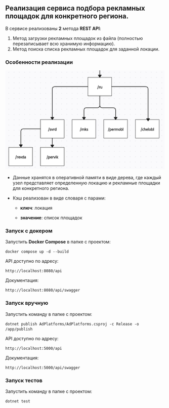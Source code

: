 ## Реализация сервиса подбора рекламных площадок для конкретного региона.

В сервисе реализованы **2** метода **REST API**:
1. Метод загрузки рекламных площадок из файла (полностью
перезаписывает всю хранимую информацию).
2. Метод поиска списка рекламных площадок для заданной локации.


### Особенности реализации

![tree scheme](tree_scheme.png)

- Данные хранятся в оперативной памяти в виде дерева, где каждый узел представляет определенную локацию и рекламные площадки для конкретного региона.

- Кэш реализован в виде словаря с парами:

    - **ключ**: локация

    - **значение**: список площадок

### Запуск с докером

Запустить **Docker Compose** в папке с проектом:

    docker compose up -d --build

API доступно по адресу:

    http://localhost:8080/api

Документация:

    http://localhost:8080/api/swagger


### Запуск вручную

Запустить команду в папке с проектом:

    dotnet publish AdPlatforms/AdPlatforms.csproj -c Release -o /app/publish

API доступно по адресу:

    http://localhost:5000/api

Документация:

    http://localhost:5000/api/swagger

### Запуск тестов

Запустить команду в папке с проектом:

    dotnet test
